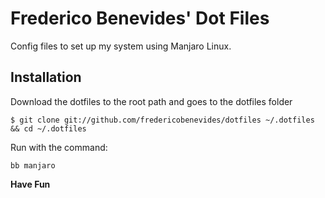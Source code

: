 # Frederico Benevides' Dot Files

Config files to set up my system using Manjaro Linux.

## Installation

Download the dotfiles to the root path and goes to the dotfiles folder

`$ git clone git://github.com/fredericobenevides/dotfiles ~/.dotfiles && cd ~/.dotfiles`

Run with the command:

`bb manjaro`

**Have Fun**
